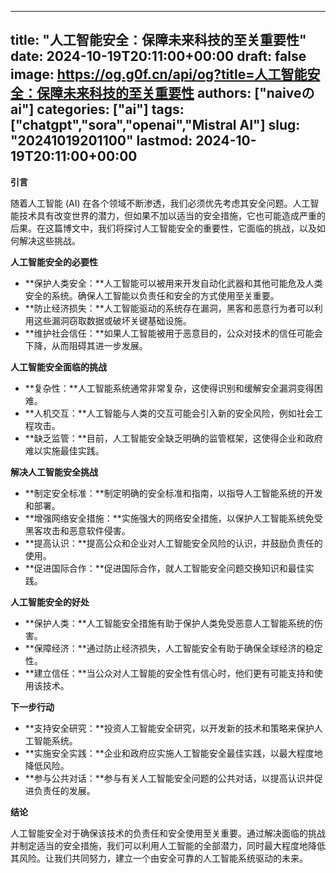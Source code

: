 
---
title: "人工智能安全：保障未来科技的至关重要性"
date: 2024-10-19T20:11:00+00:00
draft: false
image: https://og.g0f.cn/api/og?title=人工智能安全：保障未来科技的至关重要性
authors: ["naiveのai"]
categories: ["ai"]
tags: ["chatgpt","sora","openai","Mistral AI"]
slug: "20241019201100"
lastmod: 2024-10-19T20:11:00+00:00
---
**引言**

随着人工智能 (AI) 在各个领域不断渗透，我们必须优先考虑其安全问题。人工智能技术具有改变世界的潜力，但如果不加以适当的安全措施，它也可能造成严重的后果。在这篇博文中，我们将探讨人工智能安全的重要性，它面临的挑战，以及如何解决这些挑战。

**人工智能安全的必要性**

* **保护人类安全：**人工智能可以被用来开发自动化武器和其他可能危及人类安全的系统。确保人工智能以负责任和安全的方式使用至关重要。
* **防止经济损失：**人工智能驱动的系统存在漏洞，黑客和恶意行为者可以利用这些漏洞窃取数据或破坏关键基础设施。
* **维护社会信任：**如果人工智能被用于恶意目的，公众对技术的信任可能会下降，从而阻碍其进一步发展。

**人工智能安全面临的挑战**

* **复杂性：**人工智能系统通常非常复杂，这使得识别和缓解安全漏洞变得困难。
* **人机交互：**人工智能与人类的交互可能会引入新的安全风险，例如社会工程攻击。
* **缺乏监管：**目前，人工智能安全缺乏明确的监管框架，这使得企业和政府难以实施最佳实践。

**解决人工智能安全挑战**

* **制定安全标准：**制定明确的安全标准和指南，以指导人工智能系统的开发和部署。
* **增强网络安全措施：**实施强大的网络安全措施，以保护人工智能系统免受黑客攻击和恶意软件侵害。
* **提高认识：**提高公众和企业对人工智能安全风险的认识，并鼓励负责任的使用。
* **促进国际合作：**促进国际合作，就人工智能安全问题交换知识和最佳实践。

**人工智能安全的好处**

* **保护人类：**人工智能安全措施有助于保护人类免受恶意人工智能系统的伤害。
* **保障经济：**通过防止经济损失，人工智能安全有助于确保全球经济的稳定性。
* **建立信任：**当公众对人工智能的安全性有信心时，他们更有可能支持和使用该技术。

**下一步行动**

* **支持安全研究：**投资人工智能安全研究，以开发新的技术和策略来保护人工智能系统。
* **实施安全实践：**企业和政府应实施人工智能安全最佳实践，以最大程度地降低风险。
* **参与公共对话：**参与有关人工智能安全问题的公共对话，以提高认识并促进负责任的发展。

**结论**

人工智能安全对于确保该技术的负责任和安全使用至关重要。通过解决面临的挑战并制定适当的安全措施，我们可以利用人工智能的全部潜力，同时最大程度地降低其风险。让我们共同努力，建立一个由安全可靠的人工智能系统驱动的未来。